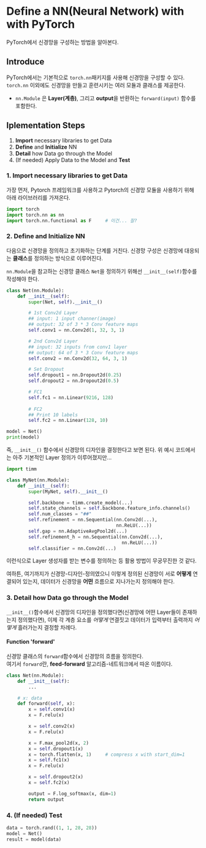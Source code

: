 # Define a NN(Neural Network) with with PyTorch

PyTorch에서 신경망을 구성하는 방법을 알아본다.


## Introduce

PyTorch에서는 기본적으로 `torch.nn`패키지를 사용해 신경망을 구성할 수 있다.   
`torch.nn` 이외에도 신경망을 만들고 훈련시키는 여러 모듈과 클래스를 제공한다.

* `nn.Module` 은 **Layer(계층)**, 그리고 **output**을 반환하는 `forward(input)` 함수를 포함한다.



## Iplementation Steps

1. **Import** necessary libraries to get Data
2. **Define** and **Initialize** NN
3. **Detail** how Data go through the Model
4. (If needed) Apply Data to the Model and **Test** 


### 1. **Import** necessary libraries to get Data

가장 먼저, Pytorch 프레임워크를 사용하고 Pytorch의 신경망 모듈을 사용하기 위해 아래 라이브러리를 가져온다.

```python
import torch
import torch.nn as nn
import torch.nn.functional as F     # 이건... 잘?
```

### 2. **Define** and **Initialize** NN

다음으로 신경망을 정의하고 초기화하는 단계를 거친다.
신경망 구성은 신경망에 대응되는 **클래스**를 정의하는 방식으로 이루어진다.   

`nn.Module`을 참고하는 신경망 클래스 `Net`을 정의하기 위해선 `__init__(self)`함수를 작성해야 한다.

```python
class Net(nn.Module):
    def __init__(self):
        super(Net, self).__init__()

        # 1st Conv2d Layer
        ## input: 1 input channer(image)
        ## output: 32 of 3 * 3 Conv feature maps
        self.conv1 = nn.Conv2d(1, 32, 3, 1)

        # 2nd Conv2d Layer
        ## input: 32 inputs from conv1 layer
        ## output: 64 of 3 * 3 Conv feature maps
        self.conv2 = nn.Conv2d(32, 64, 3, 1)

        # Set Dropout
        self.dropout1 = nn.Dropout2d(0.25)
        self.dropout2 = nn.Dropout2d(0.5)

        # FC1
        self.fc1 = nn.Linear(9216, 128)
        
        # FC2
        ## Print 10 labels
        self.fc2 = nn.Linear(128, 10)

model = Net()
print(model)
```

즉, `__init__()` 함수에서 신경망의 디자인을 결정한다고 보면 된다. 위 예시 코드에서는 아주 기본적인 Layer 정의가 이루어졌지만...

```python
import timm

class MyNet(nn.Module):
    def __init__(self):
        super(MyNet, self).__init__()

        self.backbone = timm.create_model(...)
        self.state_channels = self.backbone.feature_info.channels()
        self.num_classes = "##"
        self.refinement = nn.Sequential(nn.Conv2d(...),
                                        nn.ReLU(...))
        self.gap = nn.AdaptiveAvgPool2d(...)
        self.refinement_h = nn.Sequential(nn.Conv2d(...),
                                          nn.ReLU(...))
        self.classifier = nn.Conv2d(...)
```

이런식으로 Layer 생성자를 받는 변수를 정의하는 등 활용 방법이 무궁무진한 것 같다.   

여하튼, 여기까지가 신경망-디자인-정의였으니 이렇게 정의된 신경망이 서로 **어떻게** 연결되어 있는지, 데이터가 신경망을 **어떤** 흐름으로 지나가는지 정의해야 한다.

### 3. **Detail** how Data go through the Model

`__init__()`함수에서 신경망의 디자인을 정의했다면(신경망에 어떤 Layer들이 존재하는지 정의했다면), 이제 각 계층 요소를 *어떻게* 연결짓고 데이터가 입력부터 출력까지 *어떻게* 흘러가는지 결정할 차례다.   

#### Function 'forward'

신경망 클래스의 `forward`함수에서 신경망의 흐름을 정의한다.   
여기서 `forward`란, **feed-forward** 알고리즘-네트워크에서 따온 이름이다. 

```python
class Net(nn.Module):
    def __init__(self):
        ...

    # x: data
    def forward(self, x):
        x = self.conv1(x)
        x = F.relu(x)

        x = self.conv2(x)
        x = F.relu(x)

        x = F.max_pool2d(x, 2)
        x = self.dropout1(x)
        x = torch.flatten(x, 1)     # compress x with start_dim=1
        x = self.fc1(x)
        x = F.relu(x)

        x = self.dropout2(x)
        x = self.fc2(x)

        output = F.log_softmax(x, dim=1)
        return output
```

### 4. (If needed) Test

```python
data = torch.rand((1, 1, 28, 28))
model = Net()
result = model(data)
```
